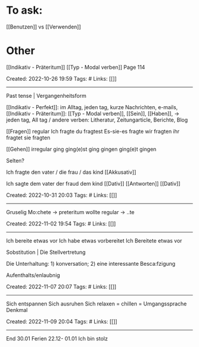 # To ask:
[[Benutzen]] vs  [[Verwenden]]

# Other
[[Indikativ - Präteritum]] [[Typ - Modal verben]] Page 114

Created: 2022-10-26 19:59
Tags: #
Links: [[]]
___

Past tense | Vergangenheitsform

[[Indikativ - Perfekt]]: im Alltag, jeden tag, kurze Nachrichten, e-mails, 
[[Indikativ - Präteritum]]: [[Typ - Modal verben]], [[Sein]], [[Haben]], -> jeden tag, All tag / andere verben: Litheratur, Zeitungarticle, Berichte, Blog

[[Fragen]] regular
Ich fragte
du fragtest
Es-sie-es fragte
wir fragten
ihr fragtet
sie fragten

[[Gehen]] irregular
ging
ging(e)st
ging
gingen
ging(e)t
gingen

Selten?

Ich fragte den vater / die frau / das kind [[Akkusativ]]

Ich sagte dem vater der fraud dem kind [[Dativ]]
[[Antworten]] [[Dativ]]

Created: 2022-10-31 20:03
Tags: #
Links: [[]]
___

Gruselig
Mo:chete -> preteritum wollte 
regular -> ..te

Created: 2022-11-02 19:54
Tags: #
Links: [[]]
___
Ich bereite etwas vor
Ich habe etwas vorbereitet
Ich Bereitete etwas vor

Sobstitution | Die Stellvertretung

Die Unterhaltung: 1) konversation; 2) eine interessante Besca:fzigung

Aufenthalts/enlaubnig

Created: 2022-11-07 20:07
Tags: #
Links: [[]]
___

Sich entspannen
Sich ausruhen
Sich relaxen = chillen = Umgangssprache
Denkmal

Created: 2022-11-09 20:04
Tags: #
Links: [[]]
___

End 30.01
Ferien 22.12- 01.01
Ich bin stolz
